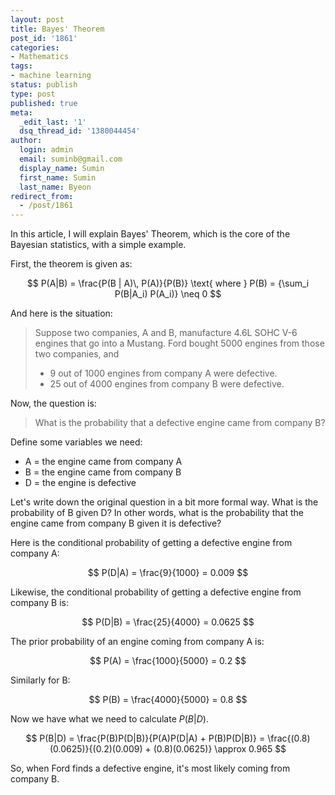 ```yaml
---
layout: post
title: Bayes' Theorem
post_id: '1861'
categories:
- Mathematics
tags:
- machine learning
status: publish
type: post
published: true
meta:
  _edit_last: '1'
  dsq_thread_id: '1380044454'
author:
  login: admin
  email: suminb@gmail.com
  display_name: Sumin
  first_name: Sumin
  last_name: Byeon
redirect_from:
  - /post/1861
---
```

In this article, I will explain Bayes' Theorem, which is the core of the Bayesian statistics, with a simple example.

First, the theorem is given as:

$$ P(A|B) = \frac{P(B | A)\, P(A)}{P(B)} \text{ where } P(B) = {\sum_i P(B|A_i) P(A_i)} \neq 0 $$

And here is the situation:

> Suppose two companies, A and B, manufacture 4.6L SOHC V-6 engines that go into a Mustang. Ford bought 5000 engines from those two companies, and
>
> * 9 out of 1000 engines from company A were defective.
> * 25 out of 4000 engines from company B were defective.

Now, the question is:

> What is the probability that a defective engine came from company B?

Define some variables we need:

* A = the engine came from company A
* B = the engine came from company B
* D = the engine is defective

Let's write down the original question in a bit more formal way. What is the probability of B given D? In other words, what is the probability that the engine came from company B given it is defective?

Here is the conditional probability of getting a defective engine from company A:

$$ P(D|A) = \frac{9}{1000} = 0.009 $$

Likewise, the conditional probability of getting a defective engine from company B is:

$$ P(D|B) = \frac{25}{4000} = 0.0625 $$

The prior probability of an engine coming from company A is:

$$ P(A) = \frac{1000}{5000} = 0.2 $$

Similarly for B:

$$ P(B) = \frac{4000}{5000} = 0.8 $$

Now we have what we need to calculate $P(B|D)$.

$$ P(B|D) = \frac{P(B)P(D|B)}{P(A)P(D|A) + P(B)P(D|B)} = \frac{(0.8)(0.0625)}{(0.2)(0.009) + (0.8)(0.0625)} \approx 0.965 $$

So, when Ford finds a defective engine, it's most likely coming from company B.

